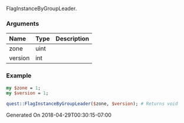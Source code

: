 FlagInstanceByGroupLeader.
### Arguments
**Name**|**Type**|**Description**
:---|:---|:---
zone|uint|
version|int|

### Example

```perl
my $zone = 1;
my $version = 1;

quest::FlagInstanceByGroupLeader($zone, $version); # Returns void
```


Generated On 2018-04-29T00:30:15-07:00